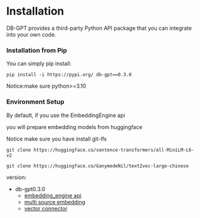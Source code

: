 # Installation
DB-GPT provides a third-party Python API package that you can integrate into your own code.

### Installation from Pip

You can simply pip install:
```{tip}
pip install -i https://pypi.org/ db-gpt==0.3.0
```
Notice:make sure python>=3.10


### Environment Setup

By default, if you use the EmbeddingEngine api

you will prepare embedding models from huggingface

Notice make sure you have install git-lfs
```{tip}
git clone https://huggingface.co/sentence-transformers/all-MiniLM-L6-v2

git clone https://huggingface.co/GanymedeNil/text2vec-large-chinese
```
version:
- db-gpt0.3.0
  - [embedding_engine api](https://db-gpt.readthedocs.io/en/latest/modules/knowledge.html)
  - [multi source embedding](https://db-gpt.readthedocs.io/en/latest/modules/knowledge/pdf/pdf_embedding.html)
  - [vector connector](https://db-gpt.readthedocs.io/en/latest/modules/vector.html)

